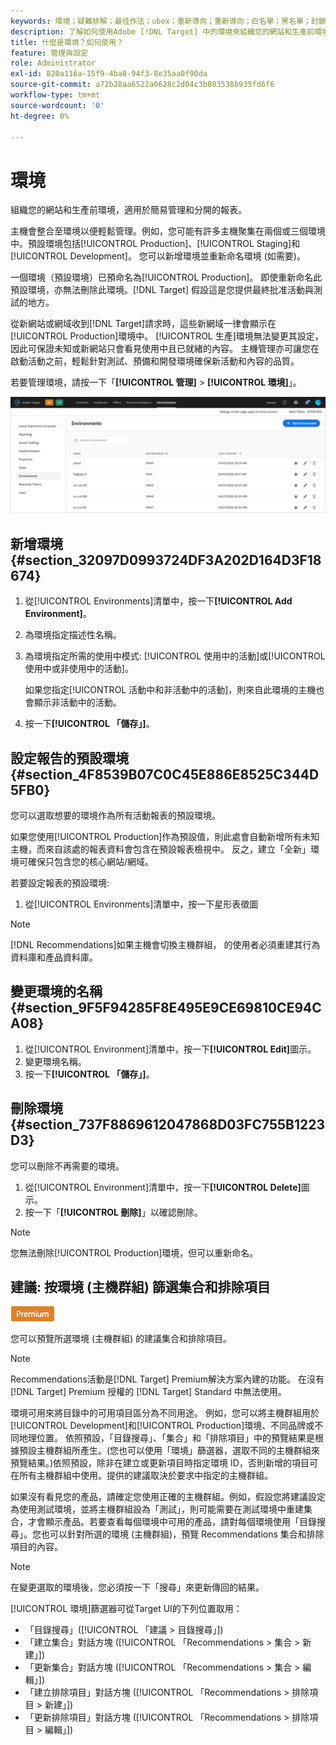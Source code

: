 ```yaml
---
keywords: 環境；疑難排解；最佳作法；ubox；重新導向；重新導向；白名單；黑名單；封鎖清單；允許清單
description: 了解如何使用Adobe [!DNL Target] 中的環境來組織您的網站和生產前環境，以便進行輕鬆的管理，並分開報告。
title: 什麼是環境？如何使用？
feature: 管理與設定
role: Administrator
exl-id: 820a116a-15f9-4ba0-94f3-8e35aa0f90da
source-git-commit: a72b28aa6522a0628c2d04c3b803538b935fd6f6
workflow-type: tm+mt
source-wordcount: '0'
ht-degree: 0%

---
```


# 環境

組織您的網站和生產前環境，適用於簡易管理和分開的報表。

主機會整合至環境以便輕鬆管理。例如，您可能有許多主機聚集在兩個或三個環境中。預設環境包括[!UICONTROL Production]、[!UICONTROL Staging]和[!UICONTROL Development]。 您可以新增環境並重新命名環境 (如需要)。

一個環境（預設環境）已預命名為[!UICONTROL Production]。 即使重新命名此預設環境，亦無法刪除此環境。[!DNL Target] 假設這是您提供最終批准活動與測試的地方。

從新網站或網域收到[!DNL Target]請求時，這些新網域一律會顯示在[!UICONTROL Production]環境中。 [!UICONTROL 生產]環境無法變更其設定，因此可保證未知或新網站只會看見使用中且已就緒的內容。 主機管理亦可讓您在啟動活動之前，輕鬆針對測試、預備和開發環境確保新活動和內容的品質。

若要管理環境，請按一下「**[!UICONTROL 管理]** > **[!UICONTROL 環境]**」。

![環境清單](/help/administrating-target/assets/environments.png)

## 新增環境 {#section_32097D0993724DF3A202D164D3F18674}

1. 從[!UICONTROL Environments]清單中，按一下&#x200B;**[!UICONTROL Add Environment]**。
1. 為環境指定描述性名稱。
1. 為環境指定所需的使用中模式: [!UICONTROL 使用中的活動]或[!UICONTROL 使用中或非使用中的活動]。

   如果您指定[!UICONTROL 活動中和非活動中的活動]，則來自此環境的主機也會顯示非活動中的活動。

1. 按一下&#x200B;**[!UICONTROL 「儲存」]**。

## 設定報告的預設環境 {#section_4F8539B07C0C45E886E8525C344D5FB0}

您可以選取想要的環境作為所有活動報表的預設環境。

如果您使用[!UICONTROL Production]作為預設值，則此處會自動新增所有未知主機，而來自該處的報表資料會包含在預設報表檢視中。 反之，建立「全新」環境可確保只包含您的核心網站/網域。

若要設定報表的預設環境:

1. 從[!UICONTROL Environments]清單中，按一下星形表徵圖

>[!NOTE]
>
>[!DNL Recommendations]如果主機會切換主機群組， 的使用者必須重建其行為資料庫和產品資料庫。

## 變更環境的名稱 {#section_9F5F94285F8E495E9CE69810CE94CA08}

1. 從[!UICONTROL Environment]清單中，按一下&#x200B;**[!UICONTROL Edit]**&#x200B;圖示。
1. 變更環境名稱。
1. 按一下&#x200B;**[!UICONTROL 「儲存」]**。

## 刪除環境 {#section_737F8869612047868D03FC755B1223D3}

您可以刪除不再需要的環境。

1. 從[!UICONTROL Environment]清單中，按一下&#x200B;**[!UICONTROL Delete]**&#x200B;圖示。
1. 按一下「**[!UICONTROL 刪除]**」以確認刪除。

>[!NOTE]
>
>您無法刪除[!UICONTROL Production]環境，但可以重新命名。

## 建議: 按環境 (主機群組) 篩選集合和排除項目

![Premium 徽章](/help/assets/premium.png)

您可以預覽所選環境 (主機群組) 的建議集合和排除項目。

>[!NOTE]
>
>Recommendations活動是[!DNL Target] Premium解決方案內建的功能。 在沒有 [!DNL Target] Premium 授權的 [!DNL Target] Standard 中無法使用。

環境可用來將目錄中的可用項目區分為不同用途。 例如，您可以將主機群組用於[!UICONTROL Development]和[!UICONTROL Production]環境、不同品牌或不同地理位置。 依照預設，「目錄搜尋」、「集合」和「排除項目」中的預覽結果是根據預設主機群組所產生。(您也可以使用「環境」篩選器，選取不同的主機群組來預覽結果。)依照預設，除非在建立或更新項目時指定環境 ID，否則新增的項目可在所有主機群組中使用。提供的建議取決於要求中指定的主機群組。

如果沒有看見您的產品，請確定您使用正確的主機群組。例如，假設您將建議設定為使用測試環境，並將主機群組設為「測試」，則可能需要在測試環境中重建集合，才會顯示產品。若要查看每個環境中可用的產品，請對每個環境使用「目錄搜尋」。您也可以針對所選的環境 (主機群組)，預覽 Recommendations 集合和排除項目的內容。

>[!NOTE]
>在變更選取的環境後，您必須按一下「搜尋」來更新傳回的結果。

[!UICONTROL 環境]篩選器可從Target UI的下列位置取用：

* 「目錄搜尋」([!UICONTROL 「建議 > 目錄搜尋」])
* 「建立集合」對話方塊 ([!UICONTROL 「Recommendations > 集合 > 新建」])
* 「更新集合」對話方塊 ([!UICONTROL 「Recommendations > 集合 > 編輯」])
* 「建立排除項目」對話方塊 ([!UICONTROL 「Recommendations > 排除項目 > 新建」])
* 「更新排除項目」對話方塊 ([!UICONTROL 「Recommendations > 排除項目 > 編輯」])
